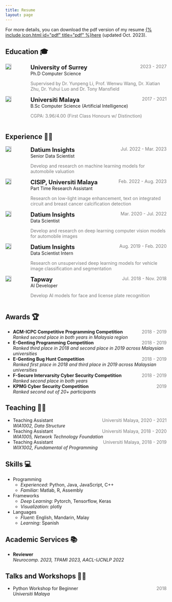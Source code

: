 ```yaml
---
title: Resume
layout: page
---
```


For more details, you can download the pdf version of my resume [{% include icon.html id="pdf" title="pdf" %}here](https://github.com/zhiqin1998/zhiqin1998.github.io/raw/main/zhiqin-resume.pdf) (updated Oct. 2023).

## Education 🎓

<!-- PhD -->
<div style="display:flex;">

  <div style="flex:0.5; padding-right:5%">
    <img src="{{ site.url }}/imgs/resume-icons/surrey.png" style="align:left; border: 1px solid #d3d3d3; border-style: outset;">
  </div>

  <div style="flex:4;">
    <p style="margin:0px">
      <b style="font-size: 130%;">University of Surrey</b>
      <span style="float:right; color:#7a7a7a;">2023 - 2027</span>
    </p>
    Ph.D Computer Science<br>
    <p style="color:#7a7a7a">
      Supervised by Dr. Yunpeng Li, Prof. Wenwu Wang, Dr. Xiatian Zhu, Dr. Yuhui Luo and Dr. Tony Mansfield
    </p>
  </div>

</div>


<!-- BSc -->
<div style="display:flex;">

  <div style="flex:0.5; padding-right:5%">
    <img src="{{ site.url }}/imgs/resume-icons/um.png" style="align:left; border: 1px solid #d3d3d3; border-style: outset;">
  </div>

  <div style="flex:4;">
    <p style="margin:0px">
      <b style="font-size: 130%;">Universiti Malaya</b>
      <span style="float:right; color:#7a7a7a;">2017 - 2021</span>
    </p>
    B.Sc Computer Science (Artificial Intelligence)<br>
    <p style="color:#7a7a7a">
      CGPA: 3.96/4.00 (First Class Honours w/ Distinction)
    </p>
  </div>

</div>


## Experience 🧑‍💻

<!-- Datium senior ds job-->
<div style="display:flex;">

  <div style="flex:0.5; padding-right:5%">
    <img src="{{ site.url }}/imgs/resume-icons/datium.png" style="align:left; border: 1px solid #d3d3d3; border-style: outset;">
  </div>

  <div style="flex:4;">
    <p style="margin:0px">
      <b style="font-size: 130%;">Datium Insights</b>
      <span style="float:right; color:#7a7a7a;">Jul. 2022 - Mar. 2023</span>
    </p>
    Senior Data Scientist<br>
    <p style="color:#7a7a7a">
      Develop and research on machine learning models for automobile valuation
    </p>
  </div>

</div>


<!-- part time RA-->
<div style="display:flex;">

  <div style="flex:0.5; padding-right:5%">
    <img src="{{ site.url }}/imgs/resume-icons/um.png" style="align:left; border: 1px solid #d3d3d3; border-style: outset;">
  </div>

  <div style="flex:4;">
    <p style="margin:0px">
      <b style="font-size: 130%;">CISIP, Universiti Malaya</b>
      <span style="float:right; color:#7a7a7a;">Feb. 2022 - Aug. 2023</span>
    </p>
    Part Time Research Assistant<br>
    <p style="color:#7a7a7a">
      Research on low-light image enhancement, text on integrated circuit and breast cancer calcification detection
    </p>
  </div>

</div>


<!-- datium ds-->
<div style="display:flex;">

  <div style="flex:0.5; padding-right:5%">
    <img src="{{ site.url }}/imgs/resume-icons/datium.png" style="align:left; border: 1px solid #d3d3d3; border-style: outset;">
  </div>

  <div style="flex:4;">
    <p style="margin:0px">
      <b style="font-size: 130%;">Datium Insights</b>
      <span style="float:right; color:#7a7a7a;">Mar. 2020 - Jul. 2022</span>
    </p>
    Data Scientist<br>
    <p style="color:#7a7a7a">
      Develop and research on deep learning computer vision models for automobile images
    </p>
  </div>

</div>


<!-- datium internship-->
<div style="display:flex;">

  <div style="flex:0.5; padding-right:5%">
    <img src="{{ site.url }}/imgs/resume-icons/datium.png" style="align:left; border: 1px solid #d3d3d3; border-style: outset;">
  </div>

  <div style="flex:4;">
    <p style="margin:0px">
      <b style="font-size: 130%;">Datium Insights</b>
      <span style="float:right; color:#7a7a7a;">Aug. 2019 - Feb. 2020</span>
    </p>
    Data Scientist Intern<br>
    <p style="color:#7a7a7a">
      Research on unsupervised deep learning models for vehicle image classification and segmentation
    </p>
  </div>

</div>


<!-- tapway -->
<div style="display:flex;">

  <div style="flex:0.5; padding-right:5%">
    <img src="{{ site.url }}/imgs/resume-icons/tapway.png" style="align:left; border: 1px solid #d3d3d3; border-style: outset;">
  </div>

  <div style="flex:4;">
    <p style="margin:0px">
      <b style="font-size: 130%;">Tapway</b>
      <span style="float:right; color:#7a7a7a;">Jul. 2018 - Nov. 2018</span>
    </p>
    AI Developer<br>
    <p style="color:#7a7a7a">
      Develop AI models for face and license plate recognition
    </p>
  </div>

</div>


## Awards 🏆

<ul>
  <li>
    <b>ACM-ICPC Competitive Programming Competition</b>
    <span style="float:right; color:#7a7a7a;">2018 - 2019</span> <br>
    <i>Ranked second place in both years in Malaysia region</i>
  </li>

  <li>
    <b>E-Genting Programming Competition</b>
    <span style="float:right; color:#7a7a7a;">2018 - 2019</span> <br>
    <i>Ranked third place in 2018 and second place in 2019 across Malaysian universities</i>
  </li>

  <li>
    <b>E-Genting Bug Hunt Competition</b>
    <span style="float:right; color:#7a7a7a;">2018 - 2019</span> <br>
    <i>Ranked first place in 2018 and third place in 2019 across Malaysian universities</i>
  </li>

  <li>
    <b>F-Secure Intervarsity Cyber Security Competition</b>
    <span style="float:right; color:#7a7a7a;">2018 - 2019</span> <br>
    <i>Ranked second place in both years</i>
  </li>

  <li>
    <b>KPMG Cyber Security Competition</b>
    <span style="float:right; color:#7a7a7a;">2019</span> <br>
    <i>Ranked second out of 20+ participants</i>
  </li>
</ul>


## Teaching 👨‍🏫

<ul>
  <li>
    Teaching Assistant
    <span style="float:right; color:#7a7a7a;">Universiti Malaya, 2020 - 2021</span> <br>
    <i>WIA1002, Data Structure</i>
  </li>

  <li>
    Teaching Assistant
    <span style="float:right; color:#7a7a7a;">Universiti Malaya, 2018 - 2020</span> <br>
    <i>WIA1005, Network Technology Foundation</i>
  </li>

  <li>
    Teaching Assistant
    <span style="float:right; color:#7a7a7a;">Universiti Malaya, 2018 - 2019</span> <br>
    <i>WIX1002, Fundamental of Programming</i>
  </li>
</ul>

## Skills 💻

<ul>
  <li>
    Programming
    <ul>
      <li>
        <i>Experienced:</i> Python, Java, JavaScript, C++
      </li>
      <li>
        <i>Familiar:</i> Matlab, R, Assembly
      </li>
    </ul>
  </li>

  <li>
    Frameworks
    <ul>
      <li>
        <i>Deep Learning:</i> Pytorch, Tensorflow, Keras
      </li>
      <li>
        <i>Visualization:</i> plotly
      </li>
    </ul>
  </li>

  <li>
    Languages
    <ul>
      <li>
        <i>Fluent:</i> English, Mandarin, Malay
      </li>
      <li>
        <i>Learning:</i> Spanish
      </li>
    </ul>
  </li>
</ul>


## Academic Services 📚
<ul>
  <li>
  <b>Reviewer</b><br>
  <i>Neurocomp. 2023, TPAMI 2023, AACL-IJCNLP 2022</i>
  </li>
</ul>


## Talks and Workshops 💁‍♂️

<ul>
  <li>
    Python Workshop for Beginner
    <span style="float:right; color:#7a7a7a;">2018</span> <br>
    <i>Universiti Malaya</i>
  </li>
</ul>
